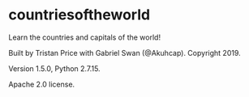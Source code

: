 # countriesoftheworld
Learn the countries and capitals of the world!

Built by Tristan Price with Gabriel Swan (@Akuhcap). Copyright 2019.

Version 1.5.0, Python 2.7.15.

Apache 2.0 license.
